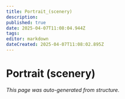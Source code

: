 ```yaml
---
title: Portrait_(scenery)
description: 
published: true
date: 2025-04-07T11:08:04.944Z
tags: 
editor: markdown
dateCreated: 2025-04-07T11:08:02.895Z
---
```


# Portrait (scenery)

*This page was auto-generated from structure.*